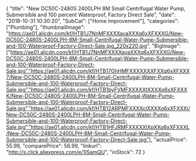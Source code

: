 {
	"title": "New DC50C-2480S 2400LPH 8M Small Centrifugal Water Pump, Submersible and 100 percent Waterproof, Factory Direct Sale",
	"date": "2018-10-31 10:30:20",
	"SubCat": ["Home Improvement"],
	"categories": ["Plumbing"],
	"thumbnailImage": "https://ae01.alicdn.com/kf/HTB1J7NnMFXXXXavaXXXq6xXFXXXG/New-DC50C-2480S-2400LPH-8M-Small-Centrifugal-Water-Pump-Submersible-and-100-Waterproof-Factory-Direct-Sale.jpg_220x220.jpg",
	"BigImage": ["https://ae01.alicdn.com/kf/HTB1J7NnMFXXXXavaXXXq6xXFXXXG/New-DC50C-2480S-2400LPH-8M-Small-Centrifugal-Water-Pump-Submersible-and-100-Waterproof-Factory-Direct-Sale.jpg","https://ae01.alicdn.com/kf/HTB17GhHMFXXXXXXXFXXq6xXFXXX7/New-DC50C-2480S-2400LPH-8M-Small-Centrifugal-Water-Pump-Submersible-and-100-Waterproof-Factory-Direct-Sale.jpg","https://ae01.alicdn.com/kf/HTB1byFVMFXXXXXtXXXXq6xXFXXXK/New-DC50C-2480S-2400LPH-8M-Small-Centrifugal-Water-Pump-Submersible-and-100-Waterproof-Factory-Direct-Sale.jpg","https://ae01.alicdn.com/kf/HTB12ARPMFXXXXclXXXXq6xXFXXXi/New-DC50C-2480S-2400LPH-8M-Small-Centrifugal-Water-Pump-Submersible-and-100-Waterproof-Factory-Direct-Sale.jpg","https://ae01.alicdn.com/kf/HTB1HFJRMFXXXXXlXpXXq6xXFXXXL/New-DC50C-2480S-2400LPH-8M-Small-Centrifugal-Water-Pump-Submersible-and-100-Waterproof-Factory-Direct-Sale.jpg"],
	"actualPrice": 55.99,
	"comparePrice": 56.99,
	"linkurl": "http://s.click.aliexpress.com/e/1ISamQU",
	"inStock": 72
}
